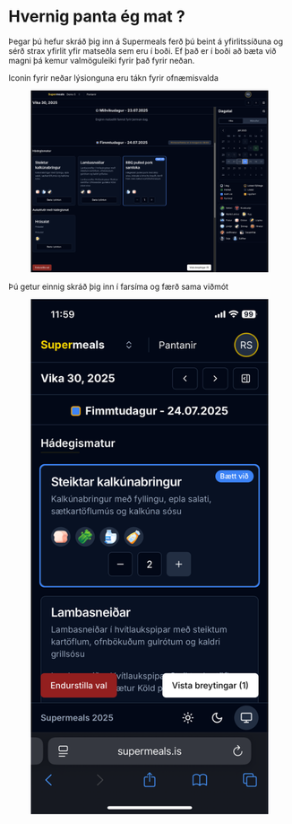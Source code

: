 # Hvernig panta ég mat ?

Þegar þú hefur skráð þig inn á Supermeals ferð þú beint á yfirlitssíðuna og sérð strax yfirlit yfir matseðla sem eru í boði. Ef það er í boði að bæta við magni þá kemur valmöguleiki fyrir það fyrir neðan.

Iconin fyrir neðar lýsionguna eru tákn fyrir ofnæmisvalda

<figure><img src="../../.gitbook/assets/Screenshot 2025-07-23 at 12.27.49.png" alt=""><figcaption></figcaption></figure>

Þú getur einnig skráð þig inn í farsíma og færð sama viðmót

<figure><img src="../../.gitbook/assets/IMG_2144.PNG" alt=""><figcaption></figcaption></figure>
